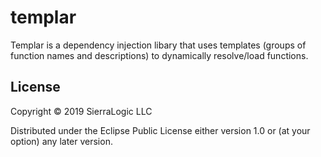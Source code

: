 # templar

Templar is a dependency injection libary that uses templates (groups of function names and descriptions) to 
dynamically resolve/load functions.

## License

Copyright © 2019 SierraLogic LLC

Distributed under the Eclipse Public License either version 1.0 or (at
your option) any later version.
